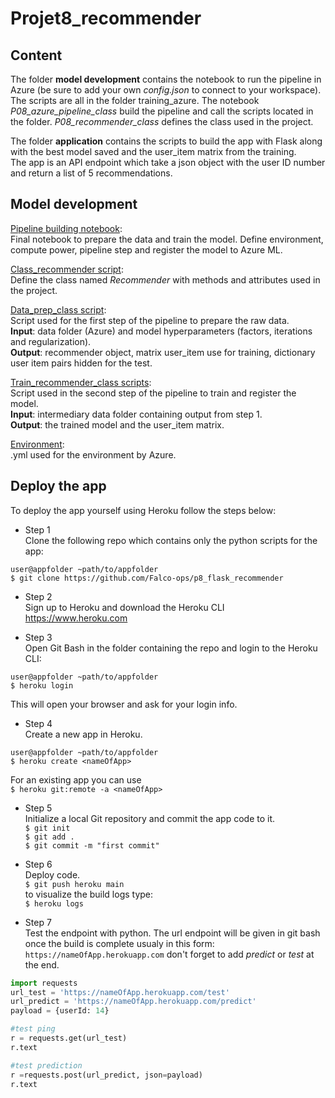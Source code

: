 # Projet8_recommender
## Content
The folder **model development** contains the notebook to run the pipeline in Azure (be sure to add your own *config.json* to connect to your workspace). The scripts are all in the folder training_azure. The notebook *P08_azure_pipeline_class* build the pipeline and call the scripts located in the folder. *P08_recommender_class* defines the class used in the project. 
  
The folder **application** contains the scripts to build the app with Flask along with the best model saved and the user_item matrix from the training.  
The app is an API endpoint which take a json object with the user ID number and return a list of 5 recommendations.

## Model development  
[Pipeline building notebook](https://github.com/Falco-ops/projet8_recommender/blob/main/model_devlopment/p08_azure_pipeline_Class.ipynb):  
Final notebook to prepare the data and train the model. Define environment, compute power, pipeline step and register the model to Azure ML.  

[Class_recommender script](https://github.com/Falco-ops/projet8_recommender/blob/main/model_devlopment/training_azure/class_recommender.py):  
Define the class named _Recommender_ with methods and attributes used in the project.  

[Data_prep_class script](https://github.com/Falco-ops/projet8_recommender/blob/main/model_devlopment/training_azure/data_prep_class.py):  
Script used for the first step of the pipeline to prepare the raw data.  
**Input**: data folder (Azure) and model hyperparameters (factors, iterations and regularization).  
**Output**: recommender object, matrix user_item use for training, dictionary user item pairs hidden for the test.

[Train_recommender_class scripts](https://github.com/Falco-ops/projet8_recommender/blob/main/model_devlopment/training_azure/train_recommender_class.py):    
Script used in the second step of the pipeline to train and register the model.  
**Input**: intermediary data folder containing output from step 1.  
**Output**: the trained model and the user_item matrix.

[Environment](https://github.com/Falco-ops/projet8_recommender/blob/main/model_devlopment/training_azure/env-p8.yml):  
.yml used for the environment by Azure.


## Deploy the app
To deploy the app yourself using Heroku follow the steps below:  
* Step 1  
Clone the following repo which contains only the python scripts for the app:  
```console
user@appfolder ~path/to/appfolder
$ git clone https://github.com/Falco-ops/p8_flask_recommender
```  
  
 * Step 2  
 Sign up to Heroku and download the Heroku CLI <https://www.heroku.com>
 
 * Step 3  
 Open Git Bash in the folder containing the repo and login to the Heroku CLI:  
 ```console
user@appfolder ~path/to/appfolder
 $ heroku login
 ```  
 This will open your browser and ask for your login info.
 
 * Step 4  
 Create a new app in Heroku.  
 ```console
user@appfolder ~path/to/appfolder
 $ heroku create <nameOfApp>
 ```
  For an existing app you can use  
 `$ heroku git:remote -a <nameOfApp>`
 
 * Step 5  
 Initialize a local Git repository and commit the app code to it.  
 `$ git init`  
 `$ git add .`  
 `$ git commit -m "first commit"`
 
 * Step 6  
 Deploy code.    
 `$ git push heroku main`  
 to visualize the build logs type:  
 `$ heroku logs`
 
 * Step 7  
 Test the endpoint with python.
 The url endpoint will be given in git bash once the build is complete usualy in this form: `https://nameOfApp.herokuapp.com`
 don't forget to add *predict* or *test* at the end.
 ```python
 import requests
 url_test = 'https://nameOfApp.herokuapp.com/test'
 url_predict = 'https://nameOfApp.herokuapp.com/predict'
 payload = {userId: 14}
 
 #test ping
 r = requests.get(url_test)
 r.text
 
 #test prediction
 r =requests.post(url_predict, json=payload)
 r.text
 ```
 
 
 
 
